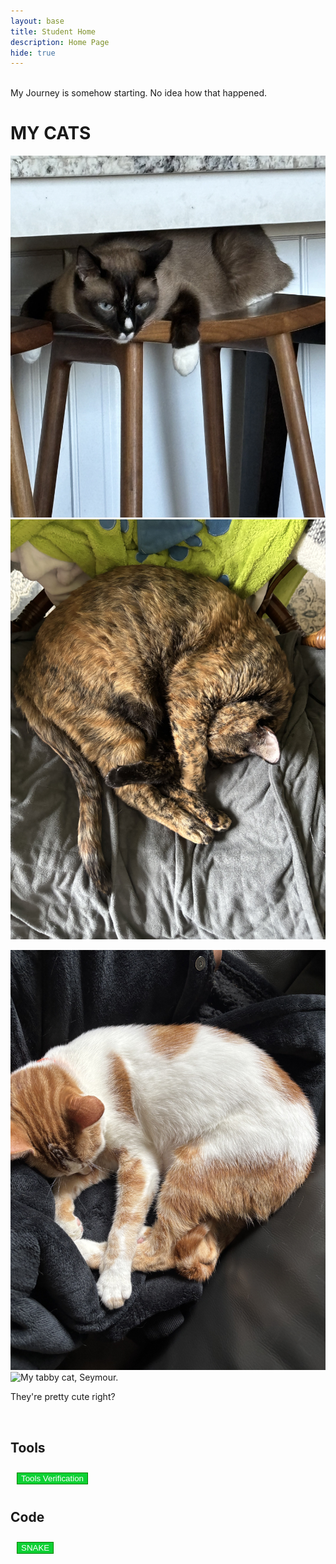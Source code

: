 ```yaml
---
layout: base
title: Student Home 
description: Home Page
hide: true
---
```

<style>

button {
  color:white;
  background-color:#0dd134;
  margin:10px;
  border: 1px solid green;
}
</style>

<br>
My Journey is somehow starting. No idea how that happened.
<br>

# MY CATS
![My siamese cat, Charlie.](images/IMG_0125.jpg)
![My tortoise shell cat, Lisa.](images/IMG_0470.jpg)

![My orange/white cat, bart](images/IMG_0471.jpg)
![My tabby cat, Seymour.](images/IMG_0473.jpg)

They're pretty cute right?

<br>

## Tools
<a href="/notebooks/Foundation/B-tools_and_equipment/2023-08-22-devops_tools-verify.ipynb">
<button> Tools Verification </button>
</a>

## Code

<a href="/navigation/snake.md">
<button> SNAKE </button>
</a>